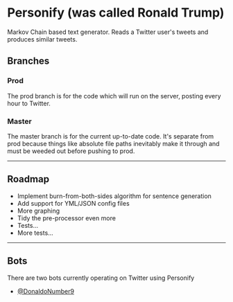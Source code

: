 # Personify (was called Ronald Trump)
Markov Chain based text generator. Reads a Twitter user's tweets and produces similar tweets.

## Branches
### Prod
The prod branch is for the code which will run on the server, posting every hour to Twitter.

### Master
The master branch is for the current up-to-date code. It's separate from prod because things like absolute file paths
inevitably make it through and must be weeded out before pushing to prod.

-------------------------

## Roadmap
- Implement burn-from-both-sides algorithm for sentence generation
- Add support for YML/JSON config files
- More graphing
- Tidy the pre-processor even more
- Tests...
- More tests...

------------------------

## Bots
There are two bots currently operating on Twitter using Personify
- [@DonaldoNumber9](https://twitter.com/DonaldoNumber9)
